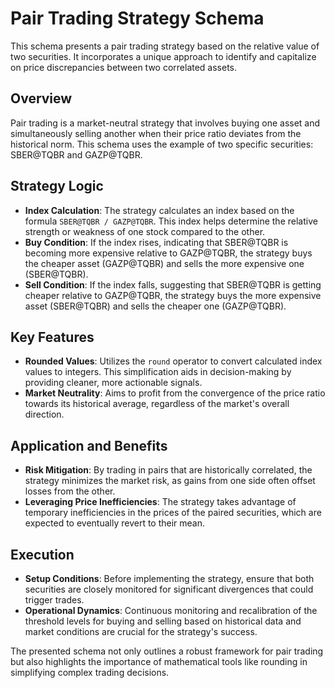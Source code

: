 # Pair Trading Strategy Schema

This schema presents a pair trading strategy based on the relative value of two securities. It incorporates a unique approach to identify and capitalize on price discrepancies between two correlated assets.

## Overview

Pair trading is a market-neutral strategy that involves buying one asset and simultaneously selling another when their price ratio deviates from the historical norm. This schema uses the example of two specific securities: SBER@TQBR and GAZP@TQBR.

## Strategy Logic

- **Index Calculation**: The strategy calculates an index based on the formula `SBER@TQBR / GAZP@TQBR`. This index helps determine the relative strength or weakness of one stock compared to the other.
- **Buy Condition**: If the index rises, indicating that SBER@TQBR is becoming more expensive relative to GAZP@TQBR, the strategy buys the cheaper asset (GAZP@TQBR) and sells the more expensive one (SBER@TQBR).
- **Sell Condition**: If the index falls, suggesting that SBER@TQBR is getting cheaper relative to GAZP@TQBR, the strategy buys the more expensive asset (SBER@TQBR) and sells the cheaper one (GAZP@TQBR).

## Key Features

- **Rounded Values**: Utilizes the `round` operator to convert calculated index values to integers. This simplification aids in decision-making by providing cleaner, more actionable signals.
- **Market Neutrality**: Aims to profit from the convergence of the price ratio towards its historical average, regardless of the market's overall direction.

## Application and Benefits

- **Risk Mitigation**: By trading in pairs that are historically correlated, the strategy minimizes the market risk, as gains from one side often offset losses from the other.
- **Leveraging Price Inefficiencies**: The strategy takes advantage of temporary inefficiencies in the prices of the paired securities, which are expected to eventually revert to their mean.

## Execution

- **Setup Conditions**: Before implementing the strategy, ensure that both securities are closely monitored for significant divergences that could trigger trades.
- **Operational Dynamics**: Continuous monitoring and recalibration of the threshold levels for buying and selling based on historical data and market conditions are crucial for the strategy's success.

The presented schema not only outlines a robust framework for pair trading but also highlights the importance of mathematical tools like rounding in simplifying complex trading decisions.

